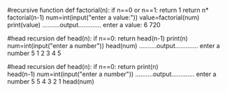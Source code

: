 #recursive function
def factorial(n):
    if n==0 or n==1:
        return 1
    return n* factorial(n-1)
num=int(input("enter a value:")) 
value=factorial(num)
print(value)
..........output.............
enter a value: 6
720


#head recursion
def head(n):
    if n==0:
        return
    head(n-1)
    print(n)
num=int(input("enter a number"))
head(num)
..........output.............
enter a number 5
1
2
3
4
5



#head recursion
def head(n):
    if n==0:
        return
    print(n)    
    head(n-1)
num=int(input("enter a number"))
..........output.............
enter a number 5
5
4
3
2
1
head(num)
